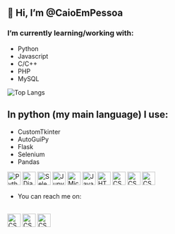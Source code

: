 ## 👋 Hi, I’m @CaioEmPessoa
### I’m currently learning/working with:
- Python
- Javascript
- C/C++
- PHP
- MySQL

![Top Langs](https://github-readme-stats.vercel.app/api/top-langs/?username=anuraghazra&layout=compact)

## In python (my main language) I use:
  * CustomTkinter
  * AutoGuiPy
  * Flask
  * Selenium
  * Pandas

<img width="30" src="https://user-images.githubusercontent.com/25181517/183423507-c056a6f9-1ba8-4312-a350-19bcbc5a8697.png" alt="Python" title="Python"/>
<img width="30" src="https://github.com/marwin1991/profile-technology-icons/assets/62091613/9bf5650b-e534-4eae-8a26-8379d076f3b4" alt="Django" title="Django"/>
<img width="30" src="https://user-images.githubusercontent.com/25181517/184103699-d1b83c07-2d83-4d99-9a1e-83bd89e08117.png" alt="Selenium" title="Selenium"/>
<img width="30" src="https://user-images.githubusercontent.com/25181517/183914128-3fc88b4a-4ac1-40e6-9443-9a30182379b7.png" alt="Jupyter Notebook" title="Jupyter Notebook"/>
<img width="30" src="https://user-images.githubusercontent.com/25181517/183911544-95ad6ba7-09bf-4040-ac44-0adafedb9616.png" alt="Microsoft Azure" title="Microsoft Azure"/>
<img width="30" src="https://user-images.githubusercontent.com/25181517/117447155-6a868a00-af3d-11eb-9cfe-245df15c9f3f.png" alt="JavaScript" title="JavaScript"/>
<img width="30" src="https://user-images.githubusercontent.com/25181517/192158954-f88b5814-d510-4564-b285-dff7d6400dad.png" alt="HTML" title="HTML"/>
<img width="30" src="https://user-images.githubusercontent.com/25181517/183898674-75a4a1b1-f960-4ea9-abcb-637170a00a75.png" alt="CSS" title="CSS"/>
<img width="30" src="https://skillicons.dev/icons?i=git" alt="CSS" title="CSS"/>
<img width="30" src="https://skillicons.dev/icons?i=github" alt="CSS" title="CSS"/>

- You can reach me on: <br><br>

<a href="https://www.linkedin.com/in/caio-polonio-848b94218"><img width="30" src="https://skillicons.dev/icons?i=linkedin" alt="CSS" title="CSS"/></a> 
<a href="https://www.instagram.com/caioempessoa/"><img width="30" src="https://skillicons.dev/icons?i=instagram" alt="CSS" title="CSS"/></a> 
<a href="https://www.twitter.com/CaioEmpPessoa/"><img width="30" src="https://skillicons.dev/icons?i=twitter" alt="CSS" title="CSS"/></a>
